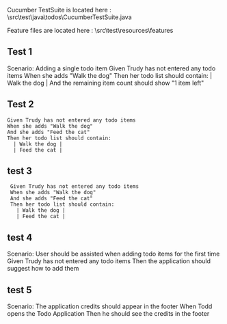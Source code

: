 

Cucumber TestSuite is located here : \\src\test\java\todos\CucumberTestSuite.java


Feature files are located here : \\src\test\resources\features 

## Test 1


  Scenario: Adding a single todo item
    Given Trudy has not entered any todo items
    When she adds "Walk the dog"
    Then her todo list should contain:
      | Walk the dog |
    And the remaining item count should show "1 item left"

## Test 2
    Given Trudy has not entered any todo items
    When she adds "Walk the dog"
    And she adds "Feed the cat"
    Then her todo list should contain:
      | Walk the dog |
      | Feed the cat |

## test 3

     Given Trudy has not entered any todo items
     When she adds "Walk the dog"
     And she adds "Feed the cat"
     Then her todo list should contain:
       | Walk the dog |
       | Feed the cat |


## test 4


  Scenario: User should be assisted when adding todo items for the first time
    Given Trudy has not entered any todo items
    Then the application should suggest how to add them



## test 5 


  Scenario: The application credits should appear in the footer
    When Todd opens the Todo Application
    Then he should see the credits in the footer


